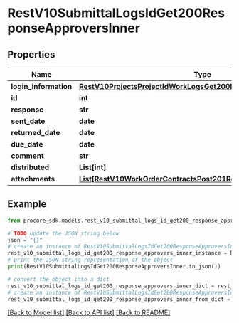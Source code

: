 # RestV10SubmittalLogsIdGet200ResponseApproversInner


## Properties

Name | Type | Description | Notes
------------ | ------------- | ------------- | -------------
**login_information** | [**RestV10ProjectsProjectIdWorkLogsGet200ResponseInnerCreatedBy**](RestV10ProjectsProjectIdWorkLogsGet200ResponseInnerCreatedBy.md) |  | [optional] 
**id** | **int** |  | [optional] 
**response** | **str** |  | [optional] 
**sent_date** | **date** |  | [optional] 
**returned_date** | **date** |  | [optional] 
**due_date** | **date** |  | [optional] 
**comment** | **str** |  | [optional] 
**distributed** | **List[int]** |  | [optional] 
**attachments** | [**List[RestV10WorkOrderContractsPost201ResponseAttachmentsInner]**](RestV10WorkOrderContractsPost201ResponseAttachmentsInner.md) |  | [optional] 

## Example

```python
from procore_sdk.models.rest_v10_submittal_logs_id_get200_response_approvers_inner import RestV10SubmittalLogsIdGet200ResponseApproversInner

# TODO update the JSON string below
json = "{}"
# create an instance of RestV10SubmittalLogsIdGet200ResponseApproversInner from a JSON string
rest_v10_submittal_logs_id_get200_response_approvers_inner_instance = RestV10SubmittalLogsIdGet200ResponseApproversInner.from_json(json)
# print the JSON string representation of the object
print(RestV10SubmittalLogsIdGet200ResponseApproversInner.to_json())

# convert the object into a dict
rest_v10_submittal_logs_id_get200_response_approvers_inner_dict = rest_v10_submittal_logs_id_get200_response_approvers_inner_instance.to_dict()
# create an instance of RestV10SubmittalLogsIdGet200ResponseApproversInner from a dict
rest_v10_submittal_logs_id_get200_response_approvers_inner_from_dict = RestV10SubmittalLogsIdGet200ResponseApproversInner.from_dict(rest_v10_submittal_logs_id_get200_response_approvers_inner_dict)
```
[[Back to Model list]](../README.md#documentation-for-models) [[Back to API list]](../README.md#documentation-for-api-endpoints) [[Back to README]](../README.md)


